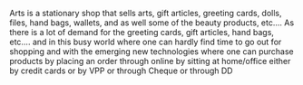 Arts is a stationary shop that sells arts, gift articles, greeting cards, dolls, files, hand bags, wallets, and as well some of the beauty products, etc…. As there is a lot of demand for the greeting cards, gift articles, hand bags, etc…. and in this busy world where one can hardly find time to go out for shopping and with the emerging new technologies where one can purchase products by placing an order through online by sitting at home/office either by credit cards or by VPP or through Cheque or through DD